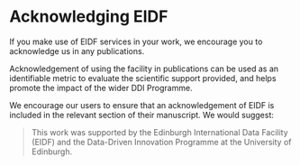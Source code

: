 # Acknowledging EIDF

If you make use of EIDF services in your work, we encourage you to acknowledge us in any publications.

Acknowledgement of using the facility in publications can be used as an identifiable metric
to evaluate the scientific support provided, and helps promote the impact of the wider DDI Programme.

We encourage our users to ensure that an acknowledgement of EIDF is included in the relevant
section of their manuscript. We would suggest:

> This work was supported by the Edinburgh International Data Facility (EIDF)
> and the Data-Driven Innovation Programme at the University of Edinburgh.
